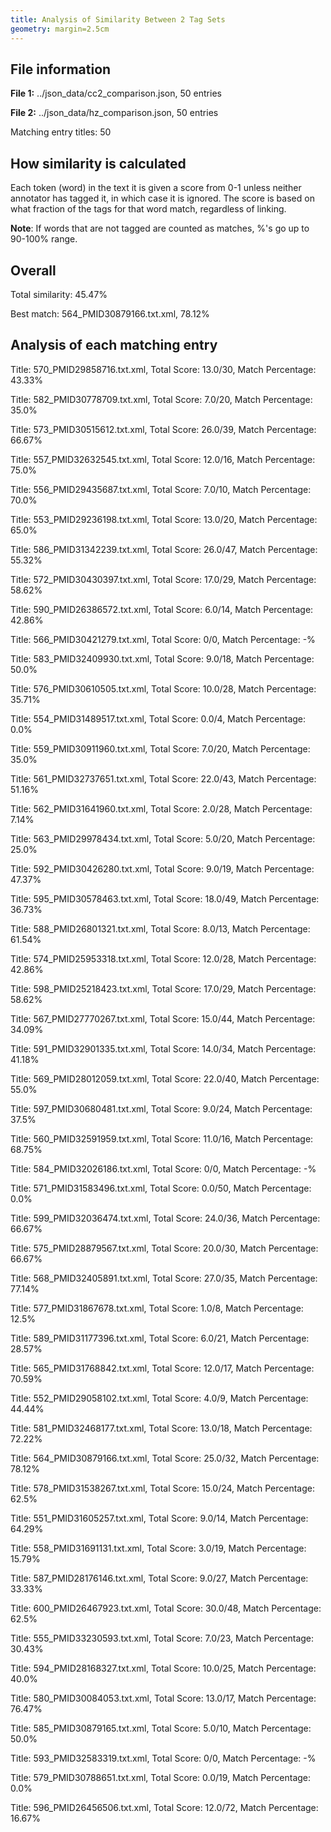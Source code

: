 ```yaml
---
title: Analysis of Similarity Between 2 Tag Sets
geometry: margin=2.5cm
---
```


## File information

**File 1:** ../json_data/cc2_comparison.json, 50 entries

**File 2:** ../json_data/hz_comparison.json, 50 entries

Matching entry titles: 50


## How similarity is calculated

Each token (word) in the text it is given a score from 0-1 unless neither annotator has tagged it,
in which case it is ignored.
The score is based on what fraction of the tags for that word match, regardless of linking.

**Note**: If words that are not tagged are counted as matches, %'s go up to 90-100% range.


## Overall

Total similarity: 45.47%

Best match: 564_PMID30879166.txt.xml, 78.12%


## Analysis of each matching entry

Title: 570_PMID29858716.txt.xml,
Total Score: 13.0/30,
Match Percentage: 43.33%

Title: 582_PMID30778709.txt.xml,
Total Score: 7.0/20,
Match Percentage: 35.0%

Title: 573_PMID30515612.txt.xml,
Total Score: 26.0/39,
Match Percentage: 66.67%

Title: 557_PMID32632545.txt.xml,
Total Score: 12.0/16,
Match Percentage: 75.0%

Title: 556_PMID29435687.txt.xml,
Total Score: 7.0/10,
Match Percentage: 70.0%

Title: 553_PMID29236198.txt.xml,
Total Score: 13.0/20,
Match Percentage: 65.0%

Title: 586_PMID31342239.txt.xml,
Total Score: 26.0/47,
Match Percentage: 55.32%

Title: 572_PMID30430397.txt.xml,
Total Score: 17.0/29,
Match Percentage: 58.62%

Title: 590_PMID26386572.txt.xml,
Total Score: 6.0/14,
Match Percentage: 42.86%

Title: 566_PMID30421279.txt.xml,
Total Score: 0/0,
Match Percentage: -%

Title: 583_PMID32409930.txt.xml,
Total Score: 9.0/18,
Match Percentage: 50.0%

Title: 576_PMID30610505.txt.xml,
Total Score: 10.0/28,
Match Percentage: 35.71%

Title: 554_PMID31489517.txt.xml,
Total Score: 0.0/4,
Match Percentage: 0.0%

Title: 559_PMID30911960.txt.xml,
Total Score: 7.0/20,
Match Percentage: 35.0%

Title: 561_PMID32737651.txt.xml,
Total Score: 22.0/43,
Match Percentage: 51.16%

Title: 562_PMID31641960.txt.xml,
Total Score: 2.0/28,
Match Percentage: 7.14%

Title: 563_PMID29978434.txt.xml,
Total Score: 5.0/20,
Match Percentage: 25.0%

Title: 592_PMID30426280.txt.xml,
Total Score: 9.0/19,
Match Percentage: 47.37%

Title: 595_PMID30578463.txt.xml,
Total Score: 18.0/49,
Match Percentage: 36.73%

Title: 588_PMID26801321.txt.xml,
Total Score: 8.0/13,
Match Percentage: 61.54%

Title: 574_PMID25953318.txt.xml,
Total Score: 12.0/28,
Match Percentage: 42.86%

Title: 598_PMID25218423.txt.xml,
Total Score: 17.0/29,
Match Percentage: 58.62%

Title: 567_PMID27770267.txt.xml,
Total Score: 15.0/44,
Match Percentage: 34.09%

Title: 591_PMID32901335.txt.xml,
Total Score: 14.0/34,
Match Percentage: 41.18%

Title: 569_PMID28012059.txt.xml,
Total Score: 22.0/40,
Match Percentage: 55.0%

Title: 597_PMID30680481.txt.xml,
Total Score: 9.0/24,
Match Percentage: 37.5%

Title: 560_PMID32591959.txt.xml,
Total Score: 11.0/16,
Match Percentage: 68.75%

Title: 584_PMID32026186.txt.xml,
Total Score: 0/0,
Match Percentage: -%

Title: 571_PMID31583496.txt.xml,
Total Score: 0.0/50,
Match Percentage: 0.0%

Title: 599_PMID32036474.txt.xml,
Total Score: 24.0/36,
Match Percentage: 66.67%

Title: 575_PMID28879567.txt.xml,
Total Score: 20.0/30,
Match Percentage: 66.67%

Title: 568_PMID32405891.txt.xml,
Total Score: 27.0/35,
Match Percentage: 77.14%

Title: 577_PMID31867678.txt.xml,
Total Score: 1.0/8,
Match Percentage: 12.5%

Title: 589_PMID31177396.txt.xml,
Total Score: 6.0/21,
Match Percentage: 28.57%

Title: 565_PMID31768842.txt.xml,
Total Score: 12.0/17,
Match Percentage: 70.59%

Title: 552_PMID29058102.txt.xml,
Total Score: 4.0/9,
Match Percentage: 44.44%

Title: 581_PMID32468177.txt.xml,
Total Score: 13.0/18,
Match Percentage: 72.22%

Title: 564_PMID30879166.txt.xml,
Total Score: 25.0/32,
Match Percentage: 78.12%

Title: 578_PMID31538267.txt.xml,
Total Score: 15.0/24,
Match Percentage: 62.5%

Title: 551_PMID31605257.txt.xml,
Total Score: 9.0/14,
Match Percentage: 64.29%

Title: 558_PMID31691131.txt.xml,
Total Score: 3.0/19,
Match Percentage: 15.79%

Title: 587_PMID28176146.txt.xml,
Total Score: 9.0/27,
Match Percentage: 33.33%

Title: 600_PMID26467923.txt.xml,
Total Score: 30.0/48,
Match Percentage: 62.5%

Title: 555_PMID33230593.txt.xml,
Total Score: 7.0/23,
Match Percentage: 30.43%

Title: 594_PMID28168327.txt.xml,
Total Score: 10.0/25,
Match Percentage: 40.0%

Title: 580_PMID30084053.txt.xml,
Total Score: 13.0/17,
Match Percentage: 76.47%

Title: 585_PMID30879165.txt.xml,
Total Score: 5.0/10,
Match Percentage: 50.0%

Title: 593_PMID32583319.txt.xml,
Total Score: 0/0,
Match Percentage: -%

Title: 579_PMID30788651.txt.xml,
Total Score: 0.0/19,
Match Percentage: 0.0%

Title: 596_PMID26456506.txt.xml,
Total Score: 12.0/72,
Match Percentage: 16.67%

